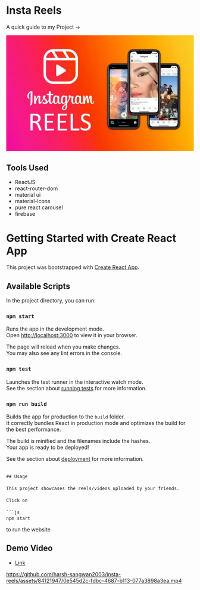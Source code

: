 # Insta Reels

A quick guide to my Project ->

<img src = "./public/image.webp">

## Tools Used

- ReactJS
- react-router-dom
- material ui
- material-icons
- pure react carousel
- firebase

# Getting Started with Create React App

This project was bootstrapped with [Create React App](https://github.com/facebook/create-react-app).

## Available Scripts

In the project directory, you can run:

### `npm start`

Runs the app in the development mode.\
Open [http://localhost:3000](http://localhost:3000) to view it in your browser.

The page will reload when you make changes.\
You may also see any lint errors in the console.

### `npm test`

Launches the test runner in the interactive watch mode.\
See the section about [running tests](https://facebook.github.io/create-react-app/docs/running-tests) for more information.

### `npm run build`

Builds the app for production to the `build` folder.\
It correctly bundles React in production mode and optimizes the build for the best performance.

The build is minified and the filenames include the hashes.\
Your app is ready to be deployed!

See the section about [deployment](https://facebook.github.io/create-react-app/docs/deployment) for more information.

``` 

## Usage

This project showcases the reels/videos uploaded by your friends.

Click on

```js
npm start
``` 
to run the website

## Demo Video

- [Link](https://app.gemoo.com/share/home?codeId=DW4XB79NQoqeg)



https://github.com/harsh-sangwan2003/insta-reels/assets/84121947/0e545d2c-fdbc-4687-b113-077a3898a3ea.mp4


